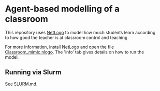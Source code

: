 # Agent-based modelling of a classroom

This repository uses [NetLogo](https://ccl.northwestern.edu/netlogo/index.shtml) to model how much students learn according to how good the teacher is at classroom control and teaching.

For more information, install NetLogo and open the file [Classroom_mimic.nlogo](Classroom_mimic.nlogo). The 'info' tab gives details on how to run the model.

## Running via Slurm

See [SLURM.md](SLURM.md).
